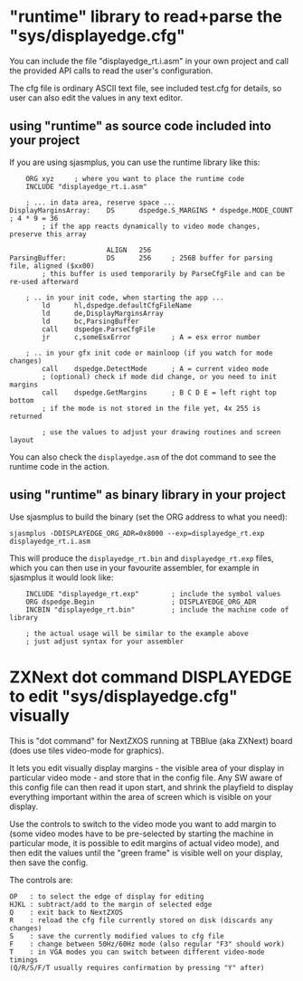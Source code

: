 # "runtime" library to read+parse the "sys/displayedge.cfg"

You can include the file "displayedge_rt.i.asm" in your own project and call the provided
API calls to read the user's configuration.

The cfg file is ordinary ASCII text file, see included test.cfg for details, so user can
also edit the values in any text editor.

## using "runtime" as source code included into your project

If you are using sjasmplus, you can use the runtime library like this:

        ORG xyz     ; where you want to place the runtime code
        INCLUDE "displayedge_rt.i.asm"

        ; ... in data area, reserve space ...
    DisplayMarginsArray:    DS      dspedge.S_MARGINS * dspedge.MODE_COUNT  ; 4 * 9 = 36
            ; if the app reacts dynamically to video mode changes, preserve this array

                            ALIGN   256
    ParsingBuffer:          DS      256     ; 256B buffer for parsing file, aligned ($xx00)
            ; this buffer is used temporarily by ParseCfgFile and can be re-used afterward

        ; .. in your init code, when starting the app ...
            ld      hl,dspedge.defaultCfgFileName
            ld      de,DisplayMarginsArray
            ld      bc,ParsingBuffer
            call    dspedge.ParseCfgFile
            jr      c,someEsxError          ; A = esx error number

        ; .. in your gfx init code or mainloop (if you watch for mode changes)
            call    dspedge.DetectMode      ; A = current video mode
            ; (optional) check if mode did change, or you need to init margins
            call    dspedge.GetMargins      ; B C D E = left right top bottom
            ; if the mode is not stored in the file yet, 4x 255 is returned

            ; use the values to adjust your drawing routines and screen layout

You can also check the `displayedge.asm` of the dot command to see the runtime code
in the action.

## using "runtime" as binary library in your project

Use sjasmplus to build the binary (set the ORG address to what you need):

    sjasmplus -DDISPLAYEDGE_ORG_ADR=0x8000 --exp=displayedge_rt.exp displayedge_rt.i.asm

This will produce the `displayedge_rt.bin` and `displayedge_rt.exp` files, which you
can then use in your favourite assembler, for example in sjasmplus it would look like:

        INCLUDE "displayedge_rt.exp"        ; include the symbol values
        ORG dspedge.Begin                   ; DISPLAYEDGE_ORG_ADR
        INCBIN "displayedge_rt.bin"         ; include the machine code of library

        ; the actual usage will be similar to the example above
        ; just adjust syntax for your assembler


# ZXNext dot command DISPLAYEDGE to edit "sys/displayedge.cfg" visually

This is "dot command" for NextZXOS running at TBBlue (aka ZXNext) board (does use tiles
video-mode for graphics).

It lets you edit visually display margins - the visible area of your display in particular
video mode - and store that in the config file. Any SW aware of this config file can then
read it upon start, and shrink the playfield to display everything important within the
area of screen which is visible on your display.

Use the controls to switch to the video mode you want to add margin to (some video modes
have to be pre-selected by starting the machine in particular mode, it is possible to edit
margins of actual video mode), and then edit the values until the "green frame" is visible
well on your display, then save the config.

The controls are:

    OP   : to select the edge of display for editing
    HJKL : subtract/add to the margin of selected edge
    Q    : exit back to NextZXOS
    R    : reload the cfg file currently stored on disk (discards any changes)
    S    : save the currently modified values to cfg file
    F    : change between 50Hz/60Hz mode (also regular "F3" should work)
    T    : in VGA modes you can switch between different video-mode timings
    (Q/R/S/F/T usually requires confirmation by pressing "Y" after)
